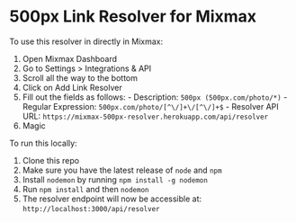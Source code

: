 # 500px Link Resolver for Mixmax

To use this resolver in directly in Mixmax:
  1. Open Mixmax Dashboard
  2. Go to Settings > Integrations & API
  3. Scroll all the way to the bottom
  4. Click on Add Link Resolver
  5. Fill out the fields as follows:
    - Description: `500px (500px.com/photo/*)`
    - Regular Expression: `500px.com/photo/[^\/]+\/[^\/]+$`
    - Resolver API URL: `https://mixmax-500px-resolver.herokuapp.com/api/resolver`
  6. Magic
  
To run this locally:
  1. Clone this repo
  2. Make sure you have the latest release of `node` and `npm`
  3. Install `nodemon` by running `npm install -g nodemon`
  4. Run `npm install` and then `nodemon`
  5. The resolver endpoint will now be accessible at: `http://localhost:3000/api/resolver`

